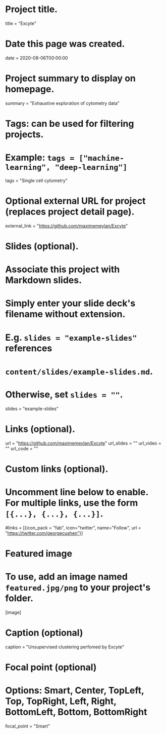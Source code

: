 # Project title.
title = "Excyte"

# Date this page was created.
date = 2020-08-06T00:00:00

# Project summary to display on homepage.
summary = "Exhaustive exploration of cytometry data"

# Tags: can be used for filtering projects.
# Example: `tags = ["machine-learning", "deep-learning"]`
tags = "Single cell cytometry"

# Optional external URL for project (replaces project detail page).
external_link = "https://github.com/maximemeylan/Excyte"

# Slides (optional).
#   Associate this project with Markdown slides.
#   Simply enter your slide deck's filename without extension.
#   E.g. `slides = "example-slides"` references 
#   `content/slides/example-slides.md`.
#   Otherwise, set `slides = ""`.
slides = "example-slides"

# Links (optional).
url = "https://github.com/maximemeylan/Excyte"
url_slides = ""
url_video = ""
url_code = ""

# Custom links (optional).
#   Uncomment line below to enable. For multiple links, use the form `[{...}, {...}, {...}]`.
#links = [{icon_pack = "fab", icon="twitter", name="Follow", url = "https://twitter.com/georgecushen"}]

# Featured image
# To use, add an image named `featured.jpg/png` to your project's folder. 
[image]
  # Caption (optional)
  caption = "Unsupervised clustering perfomed by Excyte"
  
  # Focal point (optional)
  # Options: Smart, Center, TopLeft, Top, TopRight, Left, Right, BottomLeft, Bottom, BottomRight
  focal_point = "Smart"